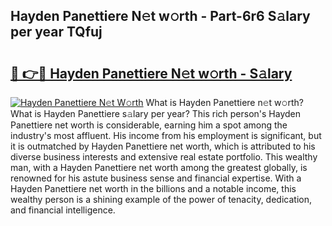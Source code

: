 ## Hayden Panettiere N𝚎t w𝚘rth - Part-6r6 S𝚊lary per year TQfuj

# <h2><a href="http://gc57l2v.nevu.top/?p=Hayden+Panettiere">🔗 👉🔴 Hayden Panettiere N𝚎t w𝚘rth - S𝚊lary</a></h2>

[![Hayden Panettiere N𝚎t W𝚘rth](https://i.imgur.com/Oavwk0R.jpeg)](http://gc57l2v.nevu.top/?p=Hayden+Panettiere)
What is Hayden Panettiere n𝚎t w𝚘rth? What is Hayden Panettiere s𝚊lary per year?
This rich person's Hayden Panettiere net worth is considerable, earning him a spot among the industry's most affluent. His income from his employment is significant, but it is outmatched by Hayden Panettiere net worth, which is attributed to his diverse business interests and extensive real estate portfolio. This wealthy man, with a Hayden Panettiere net worth among the greatest globally, is renowned for his astute business sense and financial expertise. With a Hayden Panettiere net worth in the billions and a notable income, this wealthy person is a shining example of the power of tenacity, dedication, and financial intelligence.
